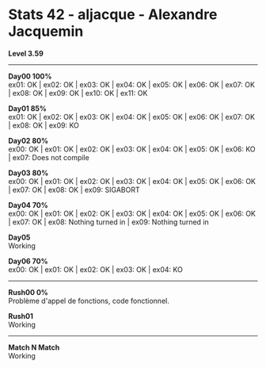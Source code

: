 # Stats 42 - aljacque - Alexandre Jacquemin

**Level 3.59**

----

**Day00 100%**  
ex01: OK | ex02: OK | ex03: OK | ex04: OK | ex05: OK | ex06: OK | ex07: OK | ex08: OK | ex09: OK | ex10: OK | ex11: OK

**Day01 85%**  
ex01: OK | ex02: OK | ex03: OK | ex04: OK | ex05: OK | ex06: OK | ex07: OK | ex08: OK | ex09: KO

**Day02 80%**  
ex00: OK | ex01: OK | ex02: OK | ex03: OK | ex04: OK | ex05: OK | ex06: KO | ex07: Does not compile

**Day03 80%**  
ex00: OK | ex01: OK | ex02: OK | ex03: OK | ex04: OK | ex05: OK | ex06: OK | ex07: OK | ex08: OK | ex09: SIGABORT

**Day04 70%**  
ex00: OK | ex01: OK | ex02: OK | ex03: OK | ex04: OK | ex05: OK | ex06: OK | ex07: OK | ex08: Nothing turned in | ex09: Nothing turned in

**Day05**  
Working

**Day06 70%**  
ex00: OK | ex01: OK | ex02: OK | ex03: OK | ex04: KO

----

**Rush00 0%**  
Problème d'appel de fonctions, code fonctionnel.

**Rush01**  
Working

----

**Match N Match**  
Working
